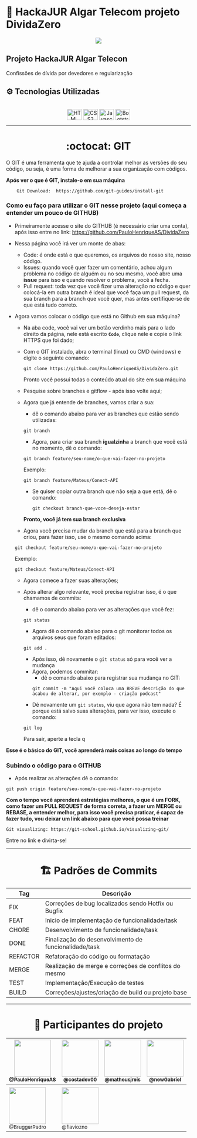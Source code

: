 # 💸 HackaJUR Algar Telecom projeto DividaZero
 
<p align="center">
<img src="https://img.shields.io/badge/STATUS-EM DESENSOLVIMENTO-green"/>
</p>


## Projeto HackaJUR Algar Telecon
Confissões de dívida por devedores e regularização

## ⚙️ Tecnologias Utilizadas

<div align="center">
    <div style="display: inline_block"><br>
        <img align="center" alt="HTML" height="30" width="40" src="https://cdn.jsdelivr.net/gh/devicons/devicon/icons/html5/html5-original.svg">
        <img align="center" alt="CSS3" height="30" width="40"  src="https://cdn.jsdelivr.net/gh/devicons/devicon/icons/css3/css3-original.svg">
        <img align="center" alt="Javascript" height="30" width="40" src="https://cdn.jsdelivr.net/gh/devicons/devicon/icons/javascript/javascript-original.svg">
        <img align="center" alt="Bootstrap" height="30" width="40" src="https://cdn.jsdelivr.net/gh/devicons/devicon/icons/bootstrap/bootstrap-original.svg">
    </div>
</div>

<hr>

<div align="center">
    <h1> :octocat: GIT  </h1> 
</div>

O GIT é uma ferramenta que te ajuda a controlar melhor as versões do seu código, ou seja, é uma forma de melhorar a sua organização com códigos.


**Após ver o que é GIT, instale-o em sua máquina**

```
    Git Download:  https://github.com/git-guides/install-git
```

### Como eu faço para utilizar o GIT nesse projeto (aqui começa a entender um pouco de GITHUB)

- Primeiramente acesse o site do GITHUB (é necessário criar uma conta), após isso entre no link: https://github.com/PauloHenriqueAS/DividaZero

- Nessa página você irá ver um monte de abas:
    - Code: é onde está o que queremos, os arquivos do nosso site, nosso código.
    - Issues: quando você quer fazer um comentário, achou algum problema no código de alguém ou no seu mesmo, você abre uma **issue** para isso e quando resolver o problema, você a fecha.
    - Pull request: toda vez que você fizer uma alteração no código e quer colocá-la em outra branch é ideal que você faça um pull request, da sua branch para a branch que você quer, mas antes certifique-se de que está tudo correto.

- Agora vamos colocar o código que está no Github em sua máquina?
    - Na aba code, você vai ver um botão verdinho mais para o lado direito da página, nele está escrito **`Code`**, clique nele e copie o link HTTPS que foi dado;
    - Com o GIT instalado, abra o terminal (linux) ou CMD (windows) e digite o seguinte comando:
        ```
        git clone https://github.com/PauloHenriqueAS/DividaZero.git
        ```
        Pronto você possui todas o conteúdo atual do site em sua máquina
    - Pesquise sobre branches e gitflow - após isso volte aqui;
    - Agora que já entende de branches, vamos criar a sua:
        - dê o comando abaixo para ver as branches que estão sendo utilizadas: 
        ```
        git branch
        ```
        
        - Agora, para criar sua branch **igualzinha** a branch que você está no momento, dê o comando:
        ```
        git branch feature/seu-nome/o-que-vai-fazer-no-projeto
        ```
        Exemplo:
        ```
        git branch feature/Mateus/Conect-API
        ```
        
        - Se quiser copiar outra branch que não seja a que está, dê o comando:
            ```
            git checkout branch-que-voce-deseja-estar
            ```
        **Pronto, você já tem sua branch exclusiva**
    - Agora você precisa mudar da branch que está para a branch que criou, para fazer isso, use o mesmo comando acima:
    ```
    git checkout feature/seu-nome/o-que-vai-fazer-no-projeto
    ```
    Exemplo:
    ```
    git checkout feature/Mateus/Conect-API
    ```
    - Agora comece a fazer suas alterações;
    - Após alterar algo relevante, você precisa registrar isso, é o que chamamos de commits:
        - dê o comando abaixo para ver as alterações que você fez:
        ```
        git status
        ```
        - Agora dê o comando abaixo para o git monitorar todos os arquivos seus que foram editados:
        ```
        git add .
        ```
        - Após isso, dê novamente o `git status` só para você ver a mudança
        - Agora, podemos commitar:
            - dê o comando abaixo para registrar sua mudança no GIT:
            ```
            git commit -m "Aqui você coloca uma BREVE descrição do que acabou de alterar, por exemplo - criação podcast"
            ```
        - Dê novamente um `git status`, viu que agora não tem nada? É porque está salvo suas alterações, para ver isso, execute o comando:
        ```
        git log
        ```

        Para sair, aperte a tecla q

**Esse é o básico do GIT, você aprenderá mais coisas ao longo do tempo**

### Subindo o código para o GITHUB
- Após realizar as alterações dê o comando:
```
git push origin feature/seu-nome/o-que-vai-fazer-no-projeto
```

**Com o tempo você aprenderá estratégias melhores, o que é um FORK, como fazer um PULL REQUEST de forma correta, a fazer um MERGE ou REBASE, a entender melhor, para isso você precisa praticar, é capaz de fazer tudo, vou deixar um link abaixo para que você possa treinar**

```
Git visualizing: https://git-school.github.io/visualizing-git/
```

Entre no link e divirta-se!
<hr>
<div align="center">
    <h1> 🏗️ Padrões de Commits </h1>

| Tag | Descrição |
| --- | --- |
| FIX | Correções de bug localizados sendo  Hotfix ou Bugfix |
| FEAT | Inicio de implementação de funcionalidade/task |
| CHORE | Desenvolvimento de funcionalidade/task  |
| DONE | Finalização do desenvolvimento de funcionalidade/task |
| REFACTOR | Refatoração do código ou formatação |
| MERGE | Realização de merge e correções de conflitos do mesmo  |
| TEST | Implementação/Execução de testes |
| BUILD | Correções/ajustes/criação de build ou projeto base |

</div>

<hr>

<div align="center">
    <h1> 🚀 Participantes do projeto </h1>

| [<img src="https://avatars.githubusercontent.com/u/65378419?v=4" width="100"><br><sub>@PauloHenriqueAS</sub>](https://github.com/PauloHenriqueAS)  |  [<img src="https://avatars.githubusercontent.com/u/43221564?v=4" width="100"><br><sub>@costadev00</sub>](https://github.com/costadev00) | [<img src="https://avatars.githubusercontent.com/u/43917038?v=4" width="100"><br><sub>@matheusjreis</sub>](https://github.com/matheusjreis)  | [<img src="https://avatars.githubusercontent.com/u/62945890?v=4" width="100"><br><sub>@newGabriel</sub>](https://github.com/newGabriel)  |
| ------------ | ------------ | ------------ | ------------ |
|   |  |
[<img src="https://avatars.githubusercontent.com/u/65832126?v=4" width="100"><br><sub>@BruggerPedro</sub>](https://github.com/BruggerPedro)  |  [<img src="https://avatars.githubusercontent.com/u/65620069?v=4" width="100"><br><sub>@flaviozno</sub>](https://github.com/flaviozno) |
</div>
